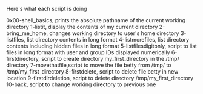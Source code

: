 Here's what each script is doing

0x00-shell_basics, prints the absolute pathname of the current working directory
1-listit, display the contents of my current directory
2-bring_me_home, changes working directory to user's home directory
3-listfiles, list directory contents in long format
4-listmorefiles, list directory contents including hidden files in long format
5-listfilesdigitonly, script to list files in long format with user and group IDs displayed numerically
6-firstdirectory, script to create directory my_first_directory in the /tmp/ directory
7-movethatfile,script to move the file betty from /tmp/ to /tmp/my_first_directory
8-firstdelete, script to delete file betty in new location
9-firstdirdeletion, script to delete directory /tmp/my_first_directory
10-back, script to change working directory to previous one
